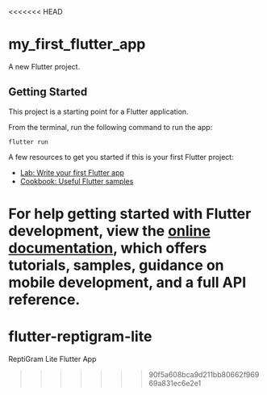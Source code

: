 <<<<<<< HEAD
# my_first_flutter_app

A new Flutter project.

## Getting Started

This project is a starting point for a Flutter application.

From the terminal, run the following command to run the app:

```
flutter run
```

A few resources to get you started if this is your first Flutter project:

- [Lab: Write your first Flutter app](https://docs.flutter.dev/get-started/codelab)
- [Cookbook: Useful Flutter samples](https://docs.flutter.dev/cookbook)

For help getting started with Flutter development, view the
[online documentation](https://docs.flutter.dev/), which offers tutorials,
samples, guidance on mobile development, and a full API reference.
=======
# flutter-reptigram-lite
ReptiGram Lite Flutter App
>>>>>>> 90f5a608bca9d211bb80662f96969a831ec6e2e1
